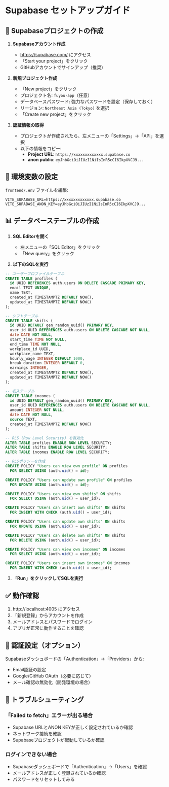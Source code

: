 # Supabase セットアップガイド

## 📝 Supabaseプロジェクトの作成

1. **Supabaseアカウント作成**
   - https://supabase.com/ にアクセス
   - 「Start your project」をクリック
   - GitHubアカウントでサインアップ（推奨）

2. **新規プロジェクト作成**
   - 「New project」をクリック
   - プロジェクト名: `fuyou-app`（任意）
   - データベースパスワード: 強力なパスワードを設定（保存しておく）
   - リージョン: `Northeast Asia (Tokyo)` を選択
   - 「Create new project」をクリック

3. **認証情報の取得**
   - プロジェクトが作成されたら、左メニューの「Settings」→「API」を選択
   - 以下の情報をコピー:
     - **Project URL**: `https://xxxxxxxxxxxxx.supabase.co`
     - **anon public**: `eyJhbGciOiJIUzI1NiIsInR5cCI6IkpXVCJ9...`

## 🔧 環境変数の設定

`frontend/.env` ファイルを編集:

```env
VITE_SUPABASE_URL=https://xxxxxxxxxxxxx.supabase.co
VITE_SUPABASE_ANON_KEY=eyJhbGciOiJIUzI1NiIsInR5cCI6IkpXVCJ9...
```

## 📊 データベーステーブルの作成

1. **SQL Editorを開く**
   - 左メニューの「SQL Editor」をクリック
   - 「New query」をクリック

2. **以下のSQLを実行**

```sql
-- ユーザープロファイルテーブル
CREATE TABLE profiles (
  id UUID REFERENCES auth.users ON DELETE CASCADE PRIMARY KEY,
  email TEXT UNIQUE,
  name TEXT,
  created_at TIMESTAMPTZ DEFAULT NOW(),
  updated_at TIMESTAMPTZ DEFAULT NOW()
);

-- シフトテーブル
CREATE TABLE shifts (
  id UUID DEFAULT gen_random_uuid() PRIMARY KEY,
  user_id UUID REFERENCES auth.users ON DELETE CASCADE NOT NULL,
  date DATE NOT NULL,
  start_time TIME NOT NULL,
  end_time TIME NOT NULL,
  workplace_id UUID,
  workplace_name TEXT,
  hourly_wage INTEGER DEFAULT 1000,
  break_duration INTEGER DEFAULT 0,
  earnings INTEGER,
  created_at TIMESTAMPTZ DEFAULT NOW(),
  updated_at TIMESTAMPTZ DEFAULT NOW()
);

-- 収入テーブル
CREATE TABLE incomes (
  id UUID DEFAULT gen_random_uuid() PRIMARY KEY,
  user_id UUID REFERENCES auth.users ON DELETE CASCADE NOT NULL,
  amount INTEGER NOT NULL,
  date DATE NOT NULL,
  source TEXT,
  created_at TIMESTAMPTZ DEFAULT NOW()
);

-- RLS (Row Level Security) を有効化
ALTER TABLE profiles ENABLE ROW LEVEL SECURITY;
ALTER TABLE shifts ENABLE ROW LEVEL SECURITY;
ALTER TABLE incomes ENABLE ROW LEVEL SECURITY;

-- RLSポリシーを作成
CREATE POLICY "Users can view own profile" ON profiles
  FOR SELECT USING (auth.uid() = id);

CREATE POLICY "Users can update own profile" ON profiles
  FOR UPDATE USING (auth.uid() = id);

CREATE POLICY "Users can view own shifts" ON shifts
  FOR SELECT USING (auth.uid() = user_id);

CREATE POLICY "Users can insert own shifts" ON shifts
  FOR INSERT WITH CHECK (auth.uid() = user_id);

CREATE POLICY "Users can update own shifts" ON shifts
  FOR UPDATE USING (auth.uid() = user_id);

CREATE POLICY "Users can delete own shifts" ON shifts
  FOR DELETE USING (auth.uid() = user_id);

CREATE POLICY "Users can view own incomes" ON incomes
  FOR SELECT USING (auth.uid() = user_id);

CREATE POLICY "Users can insert own incomes" ON incomes
  FOR INSERT WITH CHECK (auth.uid() = user_id);
```

3. **「Run」をクリックしてSQLを実行**

## ✅ 動作確認

1. http://localhost:4005 にアクセス
2. 「新規登録」からアカウントを作成
3. メールアドレスとパスワードでログイン
4. アプリが正常に動作することを確認

## 🔐 認証設定（オプション）

Supabaseダッシュボードの「Authentication」→「Providers」から:
- Email認証の設定
- Google/GitHub OAuth（必要に応じて）
- メール確認の無効化（開発環境の場合）

## 🚨 トラブルシューティング

### 「Failed to fetch」エラーが出る場合
- Supabase URLとANON KEYが正しく設定されているか確認
- ネットワーク接続を確認
- Supabaseプロジェクトが起動しているか確認

### ログインできない場合
- Supabaseダッシュボードで「Authentication」→「Users」を確認
- メールアドレスが正しく登録されているか確認
- パスワードをリセットしてみる